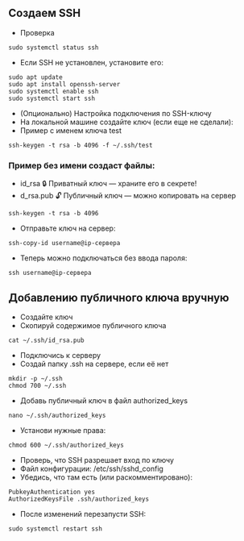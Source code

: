 ## Создаем SSH

- Проверка
```
sudo systemctl status ssh
```
- Если SSH не установлен, установите его:
```
sudo apt update
sudo apt install openssh-server
sudo systemctl enable ssh
sudo systemctl start ssh
```
- (Опционально) Настройка подключения по SSH-ключу
- На локальной машине создайте ключ (если еще не сделали):
- Пример с именем ключа test
```
ssh-keygen -t rsa -b 4096 -f ~/.ssh/test
```
### Пример без имени создаст файлы:
-  id_rsa	🔒 Приватный ключ — храните его в секрете!
-  d_rsa.pub	🔓 Публичный ключ — можно копировать на сервер
```
ssh-keygen -t rsa -b 4096
```
- Отправьте ключ на сервер:
```
ssh-copy-id username@ip-сервера
```
- Теперь можно подключаться без ввода пароля:
```
ssh username@ip-сервера
```

## Добавлению публичного ключа вручную
- Создайте ключ
- Скопируй содержимое публичного ключа
```
cat ~/.ssh/id_rsa.pub
```
- Подключись к серверу
- Создай папку .ssh на сервере, если её нет
```
mkdir -p ~/.ssh
chmod 700 ~/.ssh
```
- Добавь публичный ключ в файл authorized_keys
```
nano ~/.ssh/authorized_keys
```
- Установи нужные права:
```
chmod 600 ~/.ssh/authorized_keys
```
- Проверь, что SSH разрешает вход по ключу
- Файл конфигурации: /etc/ssh/sshd_config
- Убедись, что там есть (или раскомментировано):
```
PubkeyAuthentication yes
AuthorizedKeysFile .ssh/authorized_keys
```
- После изменений перезапусти SSH:
```
sudo systemctl restart ssh
```

